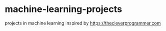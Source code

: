 # machine-learning-projects
projects in machine learning inspired by https://thecleverprogrammer.com

